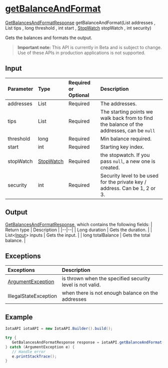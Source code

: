 
# [getBalanceAndFormat](https://github.com/iotaledger/iota-java/blob/master/jota/src/main/java/org/iota/jota/IotaAPI.java#L813)
 [GetBalancesAndFormatResponse](https://github.com/iotaledger/iota-java/blob/master/jota/src/main/java/org/iota/jota/dto/response/GetBalancesAndFormatResponse.java) getBalanceAndFormat(List<String> addresses , List<String> tips , long threshold , int start , [StopWatch](https://github.com/iotaledger/iota-java/blob/master/jota/src/main/java/org/iota/jota/utils/StopWatch.java) stopWatch , int security)

Gets the balances and formats the output.
> **Important note:** This API is currently in Beta and is subject to change. Use of these APIs in production applications is not supported.

## Input
| Parameter       | Type | Required or Optional | Description |
|:---------------|:--------|:--------| :--------|
| addresses | List<String> | Required | The addresses. |
| tips | List<String> | Required | The starting points we walk back from to find the balance of the addresses, can be `null` |
| threshold | long | Required | Min balance required. |
| start | int | Required | Starting key index. |
| stopWatch | [StopWatch](https://github.com/iotaledger/iota-java/blob/master/jota/src/main/java/org/iota/jota/utils/StopWatch.java) | Required | the stopwatch. If you pass `null`, a new one is created. |
| security | int | Required | Security level to be used for the private key / address. Can be 1, 2 or 3. |
    
## Output
[GetBalancesAndFormatResponse](https://github.com/iotaledger/iota-java/blob/master/jota/src/main/java/org/iota/jota/dto/response/GetBalancesAndFormatResponse.java), which contains the following fields:
| Return type | Description |
|--|--|
| Long duration | Gets the duration. |
| List<[Input](https://github.com/iotaledger/iota-java/blob/master/jota/src/main/java/org/iota/jota/model/Input.java)> inputs | Gets the input. |
| long totalBalance | Gets the total balance. |

## Exceptions
| Exceptions     | Description |
|:---------------|:--------|
| [ArgumentException](https://github.com/iotaledger/iota-java/blob/master/jota/src/main/java/org/iota/jota/error/ArgumentException.java) | is thrown when the specified security level is not valid. |
| IllegalStateException | when there is not enough balance on the addresses |


 ## Example
 
 ```Java
 IotaAPI iotaAPI = new IotaAPI.Builder().build();

try { 
    GetBalancesAndFormatResponse response = iotaAPI.getBalanceAndFormat(new List<String>(new String[]{"UNOUHIFNQABYNYYPPT9XL9BJYDDTEMOFABJ9RMA9WORFMOOWEZQTFSELFPVZ9HBUWNRIVVYNWCCFNXOFU", "WXIHRFOQVBQZIUSKRM9CETVV9EPCBWXCZZRSMOZWDOETNFUMI9VM9COJOV9GNGHGEQUGGMGEJAKZDLROI"}), new List<String>(new String[]{"UGEYEOHFP9HLIWFBSYDSSFNRACIWBSIH9SRPLGIXHDXBYUA9K9IQETEMRVNSMTJPTEQGHPHBTFUCA9GYB", "UQIERSSLDEQBNMY9QZGNAEEWWNO9ENDIJRXZNI9VTRCDDGGIFPE9MYPGHNGPXHIWUAQQBBVEICAPY9FRG"}), 100, 593, new Stopwatch(), 3);
} catch (ArgumentException e) { 
    // Handle error
    e.printStackTrace(); 
}
 ```
